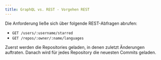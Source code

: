 ```yaml
---
title: GraphQL vs. REST - Vorgehen REST
---
```


Die Anforderung ließe sich über folgende REST-Abfragen abrufen:

- `GET /users/:username/starred`
- `GET /repos/:owner/:name/languages`

Zuerst werden die Repositories geladen, in denen zuletzt Änderungen auftraten.
Danach wird für jedes Repository die neuesten Commits geladen.
